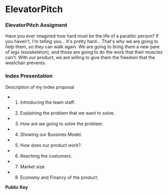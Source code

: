 ElevatorPitch
==============

### ElevatorPitch Assigment
Have you ever imagined how hard must be the life of a paralitic person? If you haven't, I'm telling you... It's pretty hard... That's why we are going to help them, so they can walk again. We are going to bring them a new pare of legs (exoskeleton), and those are going to do the work that their muscles can't. With our product, we are willing to give them the freedom that the weelchair prevents. 

### Index Presentation
Description of my index proposal

* 1. Introducing the team staff.
* 2. Explaining the problem that we want to solve.
* 3. How are we going to solve the problem.
* 4. Showing our Bussines Model.
* 5. How does our product work?.
* 6. Reaching the costumers.
* 7. Market size.
* 8. Economy and Financy of the product.





**Public Key**
